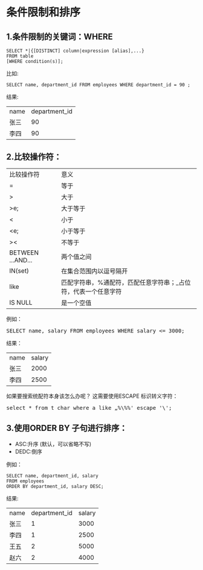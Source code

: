 #	条件限制和排序
##	1.条件限制的关键词：WHERE

	SELECT *|{[DISTINCT] column|expression [alias],...}  
	FROM table  
	[WHERE condition(s)];	

比如:  

	SELECT name, department_id FROM employees WHERE department_id = 90 ;  

结果:	

<table>
	<tr>
		<td>name</td>
		<td>department_id</td>
	<tr>
	<tr>
		<td>张三</td>
		<td>90</td>
	<tr>
	<tr>
		<td>李四</td>
		<td>90</td>
	<tr>
</table>

##	2.比较操作符：
<table>
	<tr>
		<td>比较操作符</td>
		<td>意义</td>
	</tr>
	<tr>
		<td>=</td>
		<td>等于</td>
	</tr>
	<tr>
		<td>&gt;</td>
		<td>大于</td>
	</tr>
	<tr>
		<td>&gte;</td>
		<td>大于等于</td>
	</tr>
	<tr>
		<td>&lt;</td>
		<td>小于</td>
	</tr>
	<tr>
		<td>&lte;</td>
		<td>小于等于</td>
	</tr>
	<tr>
		<td>&gt;&lt;</td>
		<td>不等于</td>
	</tr>
	<tr>
		<td>BETWEEN ...AND...</td>
		<td>两个值之间</td>
	</tr>
	<tr>
		<td>IN(set)</td>
		<td>在集合范围内以逗号隔开</td>
	</tr>
	<tr>
		<td>like</td>
		<td>匹配字符串，%通配符，匹配任意字符串；_占位符，代表一个任意字符</td>
	</tr>
	<tr>
		<td>IS NULL</td>
		<td>是一个空值</td>
	</tr>
</table>
例如：
<pre>SELECT name, salary FROM employees WHERE salary <= 3000;</pre>
结果：
<table>
	<tr>
		<td>name</td>
		<td>salary</td>
	</tr>
	<tr>
		<td>张三</td>
		<td>2000</td>
	<tr>
	<tr>
		<td>李四</td>
		<td>2500</td>
	<tr>
</table>
如果要搜索统配符本身该怎么办呢？  
这需要使用ESCAPE 标识转义字符：<pre>select * from t_char where a like „%\%%' escape '\';</pre>

##	3.使用ORDER BY 子句进行排序：
*	ASC:升序	(默认，可以省略不写)
*	DEDC:倒序	

例如：	  

	SELECT name, department_id, salary
	FROM employees
	ORDER BY department_id, salary DESC;	
	
结果:	

<table>
	<tr>
		<td>name</td>
		<td>department_id</td>
		<td>salary</td>
	</tr>
	<tr>
		<td>张三</td>
		<td>1</td>
		<td>3000</td>
	</tr>
	<tr>
		<td>李四</td>
		<td>1</td>
		<td>2500</td>
	</tr>
	<tr>
		<td>王五</td>
		<td>2</td>
		<td>5000</td>
	</tr>
	<tr>
		<td>赵六</td>
		<td>2</td>
		<td>4000</td>
	</tr>
</table>
